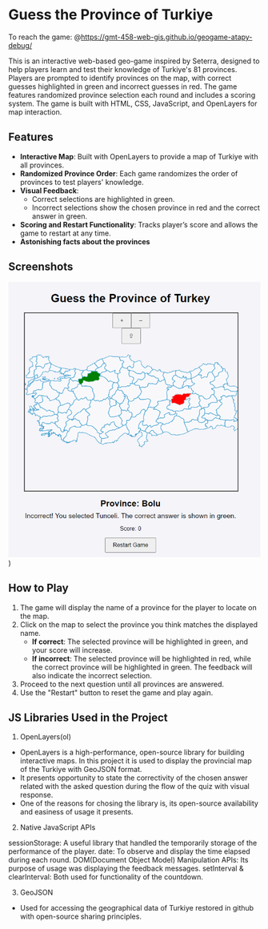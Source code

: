 # Guess the Province of Turkiye
To reach the game: @https://gmt-458-web-gis.github.io/geogame-atapy-debug/

This is an interactive web-based geo-game inspired by Seterra, designed to help players learn and test their knowledge of Turkiye's 81 provinces. Players are prompted to identify provinces on the map, with correct guesses highlighted in green and incorrect guesses in red. The game features randomized province selection each round and includes a scoring system. The game is built with HTML, CSS, JavaScript, and OpenLayers for map interaction.

## Features

- **Interactive Map**: Built with OpenLayers to provide a map of Turkiye with all provinces.
- **Randomized Province Order**: Each game randomizes the order of provinces to test players' knowledge.
- **Visual Feedback**: 
  - Correct selections are highlighted in green.
  - Incorrect selections show the chosen province in red and the correct answer in green.
- **Scoring and Restart Functionality**: Tracks player’s score and allows the game to restart at any time.
- **Astonishing facts about the provinces**

## Screenshots

![Screenshot of the game in action](images/in_game_footage.png))

## How to Play

1. The game will display the name of a province for the player to locate on the map.
2. Click on the map to select the province you think matches the displayed name.
   - **If correct**: The selected province will be highlighted in green, and your score will increase.
   - **If incorrect**: The selected province will be highlighted in red, while the correct province will be highlighted in green. The feedback will also indicate the incorrect selection.
3. Proceed to the next question until all provinces are answered.
4. Use the "Restart" button to reset the game and play again.

## JS Libraries Used in the Project

1. OpenLayers(ol)

-  OpenLayers is a high-performance, open-source library for building interactive maps. In this project it is used to display the provincial map of the Turkiye with GeoJSON format.
-  It presents opportunity to state the correctivity of the chosen answer related with the asked question during the flow of the quiz with visual response.
-  One of the reasons for chosing the library is, its open-source availability and easiness of usage it presents.

2. Native JavaScript APIs

sessionStorage: A useful library that handled the temporarily storage of the performance of the player.
date: To observe and display the time elapsed during each round.
DOM(Document Object Model) Manipulation APIs: Its purpose of usage was displaying the feedback messages.
setInterval & clearInterval: Both used for functionality of the countdown.

3. GeoJSON

-  Used for accessing the geographical data of Turkiye restored in github with open-source sharing principles.
